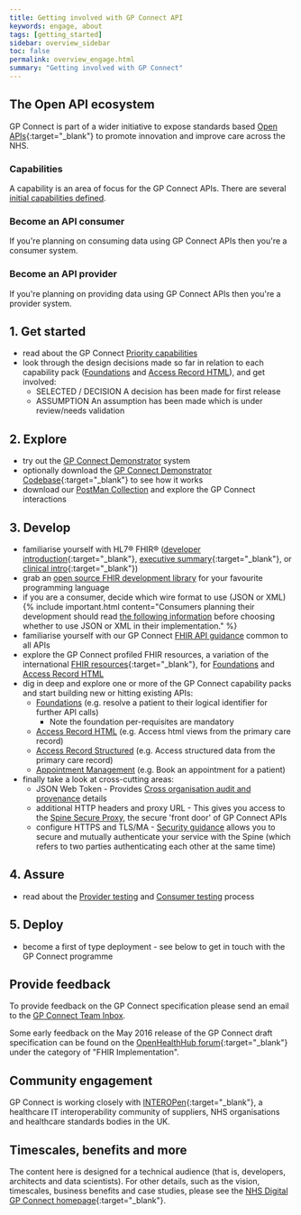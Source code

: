 ```yaml
---
title: Getting involved with GP Connect API
keywords: engage, about
tags: [getting_started]
sidebar: overview_sidebar
toc: false
permalink: overview_engage.html
summary: "Getting involved with GP Connect"
---
```


## The Open API ecosystem

GP Connect is part of a wider initiative to expose standards based [Open APIs](designprinciples_open_api_principles.html#open-api){:target="_blank"} to promote innovation and improve care across the NHS.

### Capabilities

A capability is an area of focus for the GP Connect APIs. There are several [initial capabilities defined](overview_priority_capabilities.html).

### Become an API consumer

If you're planning on consuming data using GP Connect APIs then you're a consumer system.

### Become an API provider

If you're planning on providing data using GP Connect APIs then you're a provider system. 



## 1. Get started ##

- read about the GP Connect [Priority capabilities](overview_priority_capabilities.html)
- look through the design decisions made so far in relation to each capability pack ([Foundations](foundations_design.html) and [Access Record HTML](accessrecord.html)), and get involved:
	- <span class="label label-success">SELECTED</span> / <span class="label label-info">DECISION</span> A decision has been made for first release
	- <span class="label label-warning">ASSUMPTION</span> An assumption has been made which is under review/needs validation

## 2. Explore ## 

- try out the [GP Connect Demonstrator](system_demonstrator.html) system
- optionally download the [GP Connect Demonstrator Codebase](https://github.com/nhs-digital/gpconnect){:target="_blank"} to see how it works
- download our [PostMan Collection](system_reference_postman.html) and explore the GP Connect interactions

## 3. Develop ##

- familiarise yourself with HL7&reg; FHIR&reg; ([developer introduction](http://www.hl7.org/implement/standards/fhir/overview-dev.html){:target="_blank"}, [executive summary](http://www.hl7.org/implement/standards/fhir/summary.html){:target="_blank"}, or [clinical intro](http://www.hl7.org/implement/standards/fhir/overview-clinical.html){:target="_blank"})
- grab an [open source FHIR development library](development_fhir_open_source_guidance.html) for your favourite programming language
- if you are a consumer, decide which wire format to use (JSON or XML)
{% include important.html content="Consumers planning their development should read [the following information](support_faq.html#which-serialisation-format-should-i-choose-as-an-gp-connect-api-consumer---json-or-xml) before choosing whether to use JSON or XML in their implementation." %}
- familiarise yourself with our GP Connect [FHIR API guidance](development_fhir_api_guidance.html) common to all APIs
- explore the GP Connect profiled FHIR resources, a variation of the international [FHIR resources](https://www.hl7.org/fhir/STU3/){:target="_blank"}, for [Foundations](datalibraryfoundation.html) and [Access Record HTML](accessrecord.html)
- dig in deep and explore one or more of the GP Connect capability packs and start building new or hitting existing APIs:
  - [Foundations](foundations.html) (e.g. resolve a patient to their logical identifier for further API calls)
  	- Note the foundation per-requisites are mandatory
  - [Access Record HTML](accessrecord.html) (e.g. Access html views from the primary care record)
  - [Access Record Structured](accessrecord_rest.html) (e.g. Access structured data from the primary care record)
  - [Appointment Management](appointments.html) (e.g. Book an appointment for a patient)
- finally take a look at cross-cutting areas:
  - JSON Web Token - Provides [Cross organisation audit and provenance](integration_cross_organisation_audit_and_provenance.html) details
  - additional HTTP headers and proxy URL - This gives you access to the [Spine Secure Proxy](integration_spine_secure_proxy.html), the secure 'front door' of GP Connect APIs
  - configure HTTPS and TLS/MA - [Security guidance](development_api_security_guidance.html) allows you to secure and mutually authenticate your service with the Spine (which refers to two parties authenticating each other at the same time)

## 4. Assure ##

- read about the [Provider testing](testing_api_provider_testing.html) and [Consumer testing](testing_api_consumer_testing.html) process

## 5. Deploy ##

- become a first of type deployment - see below to get in touch with the GP Connect programme


## Provide feedback

To provide feedback on the GP Connect specification please send an email to the [GP Connect Team Inbox](mailto://gpconnect@nhs.net).

Some early feedback on the May 2016 release of the GP Connect draft specification can be found on the [OpenHealthHub forum](https://www.openhealthhub.org/c/fhir-implementation){:target="_blank"} under the category of "FHIR Implementation".

## Community engagement

GP Connect is working closely with [INTEROPen](http://www.interopen.org/){:target="_blank"}, a healthcare IT interoperability community of suppliers, NHS organisations and healthcare standards bodies in the UK.

## Timescales, benefits and more

The content here is designed for a technical audience (that is, developers, architects and data scientists). For other details, such as the vision, timescales, business benefits and case studies, please see the [NHS Digital GP Connect homepage](https://digital.nhs.uk/services/gp-connect){:target="_blank"}.

